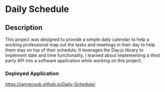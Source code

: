 # Daily Schedule

## Description

This project was designed to provide a simple daily calendar to help a working professional map out the tasks and meetings in their day to help them stay on top of their schedule. It leverages the Day.js library to implement date and time functionality. I learned 
about implementing a third party API into a software application while working on this project.

### Deployed Application
https://jannecook.github.io/Daily-Schedule/

